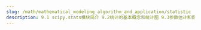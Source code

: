 ```yaml
---
slug: /math/mathematical_modeling_algorithm_and_application/statistic
description: 9.1 scipy.stats模块简介 9.2统计的基本概念和统计图 9.3参数估计和假设检验 9.4方差分析
---
```

